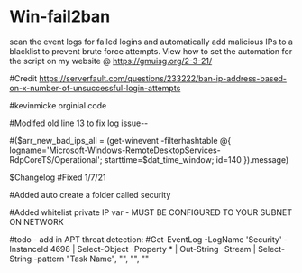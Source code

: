 # Win-fail2ban
scan the event logs for failed logins and automatically add malicious IPs to a blacklist to prevent brute force attempts.
View how to set the automation for the script on my website @ https://gmuisg.org/2-3-21/


#Credit https://serverfault.com/questions/233222/ban-ip-address-based-on-x-number-of-unsuccessful-login-attempts

#kevinmicke orginial code

#Modifed old line 13 to fix log issue-- 

#($arr_new_bad_ips_all = (get-winevent -filterhashtable @{ logname='Microsoft-Windows-RemoteDesktopServices-RdpCoreTS/Operational'; starttime=$dat_time_window; id=140 }).message)

$Changelog
#Fixed 1/7/21

#Added auto create a folder called security

#Added whitelist private IP var - MUST BE CONFIGURED TO YOUR SUBNET ON NETWORK

#todo - add in APT threat detection:
#Get-EventLog -LogName 'Security' -InstanceId 4698 | Select-Object -Property * | Out-String -Stream | Select-String -pattern "Task Name", "<Hidden>", "<Command>", "<Arguments>"
